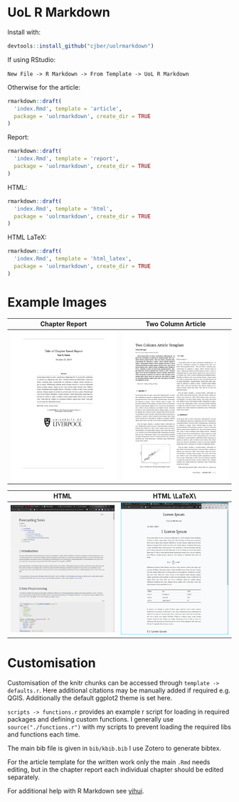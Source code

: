 # UoL R Markdown

Install with:

```r
devtools::install_github("cjber/uolrmarkdown")
```

If using RStudio:

`New File -> R Markdown -> From Template -> UoL R Markdown`

Otherwise for the article:

```r
rmarkdown::draft(
  'index.Rmd', template = 'article', 
  package = 'uolrmarkdown', create_dir = TRUE
)
```

Report:

```r
rmarkdown::draft(
  'index.Rmd', template = 'report', 
  package = 'uolrmarkdown', create_dir = TRUE
)
```

HTML:

```r
rmarkdown::draft(
  'index.Rmd', template = 'html', 
  package = 'uolrmarkdown', create_dir = TRUE
)
```

HTML LaTeX:

```r
rmarkdown::draft(
  'index.Rmd', template = 'html_latex', 
  package = 'uolrmarkdown', create_dir = TRUE
)
```

# Example Images

Chapter Report |  Two Column Article
:-------------------------:|:-------------------------:
![](https://github.com/cjber/uolrmarkdown/blob/master/imgs/chapter.png)  |  ![](https://github.com/cjber/uolrmarkdown/blob/master/imgs/twocol.png)

HTML |  HTML \LaTeX\
:-------------------------:|:-------------------------:
![](https://github.com/cjber/uolrmarkdown/blob/master/imgs/html.png)  |  ![](https://github.com/cjber/uolrmarkdown/blob/master/imgs/htmllatex.png)

# Customisation

Customisation of the knitr chunks can be accessed through `template -> defaults.r`. Here additional citations may be manually added if required e.g. QGIS. Additionally the default ggplot2 theme is set here.

`scripts -> functions.r` provides an example r script for loading in required packages and defining custom functions. I generally use `source("./functions.r")` with my scripts to prevent loading the required libs and functions each time.

The main bib file is given in `bib/kbib.bib` I use Zotero to generate bibtex.

For the article template for the written work only the main `.Rmd` needs editing, but in the chapter report each individual chapter should be edited separately.

For additional help with R Markdown see [yihui](https://bookdown.org/yihui/rmarkdown/).
